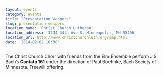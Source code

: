 ```yaml
---
layout: events
category: events
title: "Presentation Vespers"
slug: presentation-vespers
location_name: 'Christ Church Lutheran'
location_address: '3244 34th Ave S, Minneapolis, MN 55406'
location_url: http://www.christchurchluth.org/map.html
date: '2014-02-02 16:30'
---
```


The Christ Church Choir with friends from the Elm Ensemble perform J.S. Bach’s **Cantata 161** under the direction of Paul Boehnke, Bach Society of Minnesota. Freewill offering.
